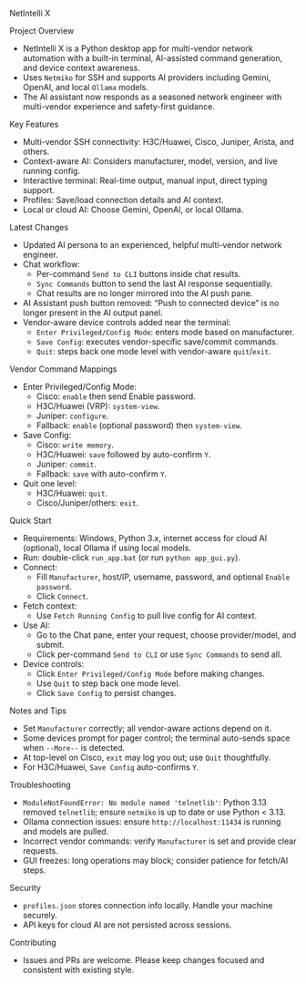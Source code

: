 NetIntelli X

Project Overview
- NetIntelli X is a Python desktop app for multi-vendor network automation with a built-in terminal, AI-assisted command generation, and device context awareness.
- Uses `Netmiko` for SSH and supports AI providers including Gemini, OpenAI, and local `Ollama` models.
- The AI assistant now responds as a seasoned network engineer with multi-vendor experience and safety-first guidance.

Key Features
- Multi-vendor SSH connectivity: H3C/Huawei, Cisco, Juniper, Arista, and others.
- Context-aware AI: Considers manufacturer, model, version, and live running config.
- Interactive terminal: Real-time output, manual input, direct typing support.
- Profiles: Save/load connection details and AI context.
- Local or cloud AI: Choose Gemini, OpenAI, or local Ollama.

Latest Changes
- Updated AI persona to an experienced, helpful multi-vendor network engineer.
- Chat workflow:
  - Per-command `Send to CLI` buttons inside chat results.
  - `Sync Commands` button to send the last AI response sequentially.
  - Chat results are no longer mirrored into the AI push pane.
- AI Assistant push button removed: “Push to connected device” is no longer present in the AI output panel.
- Vendor-aware device controls added near the terminal:
  - `Enter Privileged/Config Mode`: enters mode based on manufacturer.
  - `Save Config`: executes vendor-specific save/commit commands.
  - `Quit`: steps back one mode level with vendor-aware `quit`/`exit`.

Vendor Command Mappings
- Enter Privileged/Config Mode:
  - Cisco: `enable` then send Enable password.
  - H3C/Huawei (VRP): `system-view`.
  - Juniper: `configure`.
  - Fallback: `enable` (optional password) then `system-view`.
- Save Config:
  - Cisco: `write memory`.
  - H3C/Huawei: `save` followed by auto-confirm `Y`.
  - Juniper: `commit`.
  - Fallback: `save` with auto-confirm `Y`.
- Quit one level:
  - H3C/Huawei: `quit`.
  - Cisco/Juniper/others: `exit`.

Quick Start
- Requirements: Windows, Python 3.x, internet access for cloud AI (optional), local Ollama if using local models.
- Run: double-click `run_app.bat` (or run `python app_gui.py`).
- Connect:
  - Fill `Manufacturer`, host/IP, username, password, and optional `Enable password`.
  - Click `Connect`.
- Fetch context:
  - Use `Fetch Running Config` to pull live config for AI context.
- Use AI:
  - Go to the Chat pane, enter your request, choose provider/model, and submit.
  - Click per-command `Send to CLI` or use `Sync Commands` to send all.
- Device controls:
  - Click `Enter Privileged/Config Mode` before making changes.
  - Use `Quit` to step back one mode level.
  - Click `Save Config` to persist changes.

Notes and Tips
- Set `Manufacturer` correctly; all vendor-aware actions depend on it.
- Some devices prompt for pager control; the terminal auto-sends space when `--More--` is detected.
- At top-level on Cisco, `exit` may log you out; use `Quit` thoughtfully.
- For H3C/Huawei, `Save Config` auto-confirms `Y`.

Troubleshooting
- `ModuleNotFoundError: No module named 'telnetlib'`: Python 3.13 removed `telnetlib`; ensure `netmiko` is up to date or use Python < 3.13.
- Ollama connection issues: ensure `http://localhost:11434` is running and models are pulled.
- Incorrect vendor commands: verify `Manufacturer` is set and provide clear requests.
- GUI freezes: long operations may block; consider patience for fetch/AI steps.

Security
- `profiles.json` stores connection info locally. Handle your machine securely.
- API keys for cloud AI are not persisted across sessions.

Contributing
- Issues and PRs are welcome. Please keep changes focused and consistent with existing style.